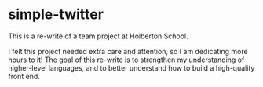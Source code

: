 # simple-twitter

This is a re-write of a team project at Holberton School.

I felt this project needed extra care and attention, so I am dedicating more hours to it! The goal of this re-write is to strengthen my understanding of higher-level languages, and to better understand how to build a high-quality front end.
